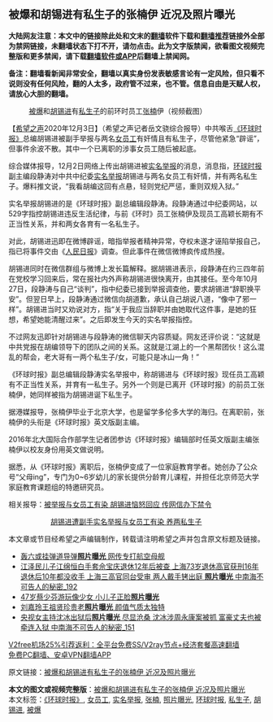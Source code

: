 <h2>被爆和胡锡进有私生子的张楠伊 近况及照片曝光</h2> <p class="notice"><b>大陆网友注意：本文中的链接除此处和文末的<a href="https://github.com/bannedbook/fanqiang" >翻墙</a>软件下载和<a href="https://github.com/killgcd/justmysocks/blob/master/README.md">翻墙推荐</a>链接外全部为禁网链接，未翻墙状态下打不开，请勿点击。此为文字版禁闻，欲看图文视频完整版和更多禁闻，请下载<a href="https://github.com/bannedbook/fanqiang">翻墙软件或APP</a>后翻墙上禁闻网。</p><p>备注：翻墙看新闻非常安全，翻墙以真实身份发表敏感言论有一定风险，但只看不说则没有任何风险，翻的人太多，政府管不过来，也不管。信息自由是天赋人权，请放心大胆的翻墙。</b></p>  <div class="entry"> <figure><figcaption><a href="https://www.bannedbook.org/bnews/tag/%E8%A2%AB%E7%88%86/" class="st_tag internal_tag" rel="tag" title="标签 被爆 下的日志">被爆</a>和<a href="https://www.bannedbook.org/bnews/tag/%e8%83%a1%e9%94%a1%e8%bf%9b/" class="st_tag internal_tag" rel="tag" title="标签 胡锡进 下的日志">胡锡进</a>有<a href="https://www.bannedbook.org/bnews/tag/%e7%a7%81%e7%94%9f%e5%ad%90/" class="st_tag internal_tag" rel="tag" title="标签 私生子 下的日志">私生子</a>的前环时员工<a href="https://www.bannedbook.org/bnews/tag/%e5%bc%a0%e6%a5%a0/" class="st_tag internal_tag" rel="tag" title="标签 张楠 下的日志">张楠</a>伊（视频截图）</figcaption></figure> <p>【<span class='wp_keywordlink_affiliate'><a href="https://www.soundofhope.org" title="希望之声" target="_blank">希望之声</a></span>2020年12月3日】（希望之声记者岳文骁综合报导）中共喉舌<a href="https://www.bannedbook.org/bnews/tag/%E3%80%8A%E7%8E%AF%E7%90%83%E6%97%B6%E6%8A%A5%E3%80%8B/" class="st_tag internal_tag" rel="tag" title="标签 《环球时报》 下的日志">《环球时报》</a>总编胡锡进被副手举报与两名<a href="https://www.bannedbook.org/bnews/tag/%E5%A5%B3%E5%91%98%E5%B7%A5/" class="st_tag internal_tag" rel="tag" title="标签 女员工 下的日志">女员工</a>有奸情且有私生子，尽管他紧急“辟谣”，但事件余波不散。其中一个已离职的涉事女员工随后被起底。</p> <p>综合媒体报导，12月2日网络上传出胡锡进被<span class='wp_keywordlink'><a href="https://www.bannedbook.org/forum30/" title="我要举报贪官 网络举报贪污" target="_blank">实名举报</a></span>的消息，消息指，<a href="https://www.bannedbook.org/bnews/tag/%e7%8e%af%e7%90%83%e6%97%b6%e6%8a%a5/" class="st_tag internal_tag" rel="tag" title="标签 环球时报 下的日志">环球时报</a>副主编段静涛对中共中纪委<a href="https://www.bannedbook.org/bnews/tag/%e5%ae%9e%e5%90%8d%e4%b8%be%e6%8a%a5/" class="st_tag internal_tag" rel="tag" title="标签 实名举报 下的日志">实名举报</a>胡锡进与两名女员工有奸情，并有两名私生子。爆料推文说，“我看胡编这回有点悬，轻则党纪严惩，重则双规入狱。”</p> <p>实名举报胡锡进的是《环球时报》副总编辑段静涛。段静涛通过中纪委网站，以529字指控胡锡进违反生活纪律，与前《环时》员工张楠伊及现员工高颖长期有不正当性关系，并和两女各育有一名私生子。</p>  <p>对此，胡锡进迅即在微博辟谣，暗指举报者精神异常，夺权未遂才诬陷举报自己，指已将事件交由《<span class='wp_keywordlink'><a href="https://www.bannedbook.org/forum2/topic109.html" title="透视人民日报" target="_blank">人民日报</a></span>》调查。但此事件在微信微博疯传成热搜。</p> <p>胡锡进同时在微信群组与微博上发长篇解释。据胡锡进表示，段静涛在约三四年前在党校学习回来后，常在报社内外声称胡锡进很快离开，由其接任。至今年10月27日，段静涛与自己“谈判”，指中纪委已接到举报调查他，要求胡锡进“辞职换平安”。但翌日早上，段静涛通过微信向胡道歉，承认自己胡说八道，“像中了邪一样”。胡锡进当时又劝说对方，指“关于我应当辞职并由她取代这件事，是她的狂想，希望她能清醒过来”。之后即发生今天的实名举报指控。</p> <p>不过网友迅即针对胡锡进与段静涛的微信聊天内容质疑。网友还评价说：“这就是中共党报在胡编领导下的团队之间的关系。这就是江湖上的一个黑帮团伙！这么混乱的帮会，老大哥有一两个私生子/女，可能只是冰山一角！”</p>  <p>《环球时报》副总编辑段静涛实名举报中，称胡锡进与《环球时报》现任员工高颖有不正当性关系，并育有一私生子。另外一个则是已离开《环球时报》的前员工张楠伊，她同样被指为胡锡进诞下私生子。</p> <p>据港媒报导，张楠伊毕业于北京大学，也是留学多伦多大学的海归。在离职前，张楠伊的头衔是《环球时报》英文版副主编。</p> <p>2016年北大国际合作部学生记者团参访《环球时报》编辑部时任英文版副主编张楠伊以校友身份用英文做说明。</p>  <p>据悉，从《环球时报》离职后，张楠伊变成了一位家庭教育学者。她创办了公众号“父母ing”，专门为0~6岁幼儿的家长提供分龄育儿课程，并担任北京师范大学家庭教育课题组的特邀研究员。</p> <p>相关报导：<a href="https://www.soundofhope.org/post/449458">被举报与女员工有染 胡锡进恼怒回应 传网信办下禁令</a></p> <p>                     <a href="https://www.soundofhope.org/post/449224">胡锡进遭副手实名举报与女员工有染 养两私生子</a></p>  <p>本文章或节目经希望之声编辑制作，转载请注明希望之声并包含原文标题及链接。</p> <ul class='op-related-articles' title='相关阅读'> <li><a href='https://www.bannedbook.org/bnews/headline/20201018/1416100.html' target='_blank'>轰六或挂弹道导弹<b>照片曝光</b> 网传专打航空母舰</a></li> <li><a href='https://www.bannedbook.org/bnews/comments/20200928/1404313.html' target='_blank'>江泽民儿子江绵恒白手套佘宝庆退休12年后被查 上海73岁退休高官获刑16年 退休后10年都没收手 上海三高官同台受审 两人戴手铐出庭 <b>照片曝光</b> 中南海不可告人的秘密_192</a></li> <li><a href='https://www.bannedbook.org/bnews/yule/20200923/1401293.html' target='_blank'>47岁蔡少芬游玩像少女 小儿子正脸<b>照片曝光</b></a></li> <li><a href='https://www.bannedbook.org/bnews/yule/20200921/1400150.html' target='_blank'>刘嘉玲王祖贤珍贵老<b>照片曝光</b> 颜值气质太独特</a></li> <li><a href='https://www.bannedbook.org/bnews/comments/20200826/1385894.html' target='_blank'>央视女主持沈冰出狱后<b>照片曝光</b> 尽显沧桑 沈冰涉周永康案被抓 富豪丈夫也被牵连入狱 中南海不可告人的秘密_151</a></li> </ul> <p class="texttj"> <a href="https://github.com/bannedbook/fanqiang/wiki/V2ray%E6%9C%BA%E5%9C%BA" target="_blank">V2free机场25%引荐返利：全平台免费SS/V2ray节点+经济套餐高速翻墙</a><br/> <a href="https://github.com/bannedbook/fanqiang/wiki/%E7%A6%81%E9%97%BB%E7%BD%91%E5%AE%89%E5%8D%93%E7%BF%BB%E5%A2%99%E6%96%B0%E9%97%BBAPP" target="_blank">免费PC翻墙、安卓VPN翻墙APP</a></p><p>原文链接：<a class="src_link"  href="https://www.soundofhope.org/post/449656" target="_blank">被爆和胡锡进有私生子的张楠伊 近况及照片曝光</a></p><a name='sharetosocial'></a>       <div><b>本文的图文或视频完整版</b>：<a href='https://www.bannedbook.org/bnews/comments/20201203/1441496.html'>被爆和胡锡进有私生子的张楠伊 近况及照片曝光</a></div>  </div><!--END ENTRY--> <div class="postfooter"> <div>本文标签：<a href="https://www.bannedbook.org/bnews/tag/%E3%80%8A%E7%8E%AF%E7%90%83%E6%97%B6%E6%8A%A5%E3%80%8B/" rel="tag">《环球时报》</a>, <a href="https://www.bannedbook.org/bnews/tag/%E5%A5%B3%E5%91%98%E5%B7%A5/" rel="tag">女员工</a>, <a href="https://www.bannedbook.org/bnews/tag/%e5%ae%9e%e5%90%8d%e4%b8%be%e6%8a%a5/" rel="tag">实名举报</a>, <a href="https://www.bannedbook.org/bnews/tag/%e5%bc%a0%e6%a5%a0/" rel="tag">张楠</a>, <a href="https://www.bannedbook.org/bnews/tag/%E7%85%A7%E7%89%87%E6%9B%9D%E5%85%89/" rel="tag">照片曝光</a>, <a href="https://www.bannedbook.org/bnews/tag/%e7%8e%af%e7%90%83%e6%97%b6%e6%8a%a5/" rel="tag">环球时报</a>, <a href="https://www.bannedbook.org/bnews/tag/%e7%a7%81%e7%94%9f%e5%ad%90/" rel="tag">私生子</a>, <a href="https://www.bannedbook.org/bnews/tag/%e8%83%a1%e9%94%a1%e8%bf%9b/" rel="tag">胡锡进</a>, <a href="https://www.bannedbook.org/bnews/tag/%E8%A2%AB%E7%88%86/" rel="tag">被爆</a></div>  </div><!--END POSTFOOTER--> 